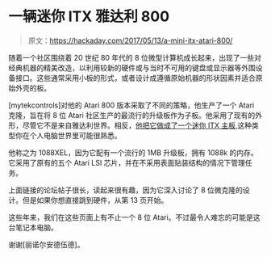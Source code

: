 # 一辆迷你 ITX 雅达利 800

> 原文：<https://hackaday.com/2017/05/13/a-mini-itx-atari-800/>

随着一个社区围绕着 20 世纪 80 年代的 8 位微型计算机成长起来，出现了一些对经典机器的精美改造，以利用较新的硬件或与当时不可用的键盘或显示器等外围设备接口。这些通常采用小板的形式，或者设计成遵循原始机器的形状因素并适合原始外壳的板。

[mytekcontrols]对他的 Atari 800 版本采取了不同的策略，他生产了一个 Atari 克隆，旨在将 8 位 Atari 社区生产的最流行的升级板作为子板。他采用了现有的外形，尽管它不是来自雅达利世界。相反，[他把它做成了一个迷你 ITX 主板](http://atariage.com/forums/topic/261147-1088xel-alternative-mother-board-project/),这种类型你在个人电脑世界里可能很熟悉。

他称之为 1088XEL，因为它配有一个流行的 1MB 升级板，拥有 1088k 的内存。它采用了原有的五个 Atari LSI 芯片，并在不采用表面贴装结构的情况下管理任务。

上面链接的论坛帖子很长，读起来很有趣，因为它深入讨论了 8 位微克隆的设计。但是如果你想直接跳到硬件，从第 13 页开始。

这些年来，我们在这些页面上有不止一个 8 位 Atari。不过最令人难忘的可能是这台笔记本电脑。

谢谢[丽诺尔安德伍德]。